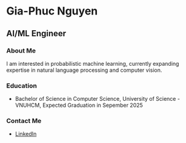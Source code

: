 <!-- ### Hi there 👋 -->

<!--
**ngphucdotpy/ngphucdotpy** is a ✨ _special_ ✨ repository because its `README.md` (this file) appears on your GitHub profile.

Here are some ideas to get you started:

- 🔭 I’m currently working on ...
- 🌱 I’m currently learning ...
- 👯 I’m looking to collaborate on ...
- 🤔 I’m looking for help with ...
- 💬 Ask me about ...
- 📫 How to reach me: ...
- 😄 Pronouns: ...
- ⚡ Fun fact: ...
-->

# Gia-Phuc Nguyen
## AI/ML Engineer

### About Me
I am interested in probabilistic machine learning, currently expanding expertise in natural language processing and computer vision.

### Education
- Bachelor of Science in Computer Science, University of Science - VNUHCM, Expected Graduation in Sepember 2025

<!-- ### Skills
- Programming Languages: C/C++, Python, Julia
- Frameworks & Libraries: PyTorch, Scikit-learn, NLTK, Hugging Face, MLflow, Docker.
- Data Manipulation & Visualization: Pandas, Polars, Matplotlib, Seaborn
- Big Data Technologies: Spark, Hadoop -->

<!-- ### Certifications
- AWS Certified Machine Learning - Specialty
- TensorFlow Developer Certificate
- Microsoft Certified: Azure Data Scientist Associate -->

### Contact Me
- [LinkedIn](https://www.linkedin.com/in/giaphucnguyen)
<!-- - Email: johndoe@example.com -->
